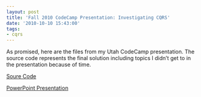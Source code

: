 ```yaml
---
layout: post
title: 'Fall 2010 CodeCamp Presentation: Investigating CQRS'
date: '2010-10-10 15:43:00'
tags:
- cqrs
---
```


As promised, here are the files from my Utah CodeCamp presentation. The source code represents the final solution including topics I didn’t get to in the presentation because of time.

[Soure Code](https://s3-us-west-2.amazonaws.com/dvm-public-assets/code-camp/InvestigatingCQRS.zip)

[PowerPoint Presentation](https://s3-us-west-2.amazonaws.com/dvm-public-assets/code-camp/InvestigatingCQRS.pptx)